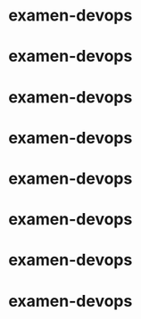 # examen-devops
# examen-devops
# examen-devops
# examen-devops
# examen-devops
# examen-devops
# examen-devops
# examen-devops
